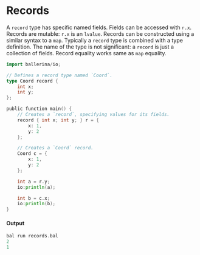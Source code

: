 # Records

 A `record` type has specific named fields. Fields can be accessed with `r.x`. Records are mutable: `r.x` is an
 `lvalue`. Records can be constructed using a similar syntax to a `map`. Typically a `record` type is combined
 with a type definition. The name of the type is not significant: a `record` is just a collection of fields.
 Record equality works same as `map` equality.

```go
import ballerina/io;

// Defines a record type named `Coord`.
type Coord record {
    int x;
    int y;
};

public function main() {
    // Creates a `record`, specifying values for its fields.
    record { int x; int y; } r = {
        x: 1,
        y: 2
    };

    // Creates a `Coord` record.
    Coord c = {
        x: 1,
        y: 2
    };

    int a = r.y;
    io:println(a);

    int b = c.x;
    io:println(b);
}
```

#### Output

```go
bal run records.bal
2
1
```